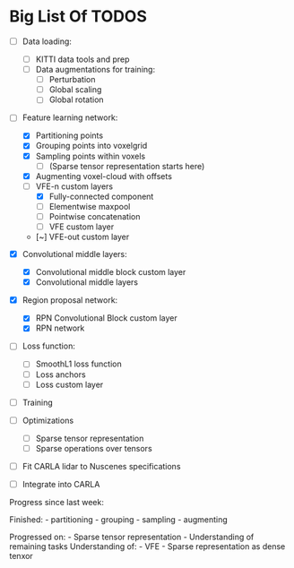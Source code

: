 # Big List Of TODOS


- [ ] Data loading:
    - [ ] KITTI data tools and prep
    - [ ] Data augmentations for training:
        - [ ] Perturbation
        - [ ] Global scaling
        - [ ] Global rotation
- [ ] Feature learning network:
    - [x] Partitioning points
    - [x] Grouping points into voxelgrid
    - [x] Sampling points within voxels
        - [ ] (Sparse tensor representation starts here)
    - [x] Augmenting voxel-cloud with offsets
    - [ ] VFE-n custom layers
        - [x] Fully-connected component
        - [ ] Elementwise maxpool
        - [ ] Pointwise concatenation 
        - [ ] VFE custom layer
    - [~] VFE-out custom layer
- [x] Convolutional middle layers:
    - [x] Convolutional middle block custom layer
    - [x] Convolutional middle layers
- [x] Region proposal network:
    - [x] RPN Convolutional Block custom layer
    - [x] RPN network
- [ ] Loss function:
    - [ ] SmoothL1 loss function
    - [ ] Loss anchors
    - [ ] Loss custom layer
- [ ] Training
- [ ] Optimizations
    - [ ] Sparse tensor representation
    - [ ] Sparse operations over tensors
- [ ] Fit CARLA lidar to Nuscenes specifications
- [ ] Integrate into CARLA


Progress since last week:

Finished:
    - partitioning
    - grouping
    - sampling
    - augmenting

Progressed on:
    - Sparse tensor representation
    - Understanding of remaining tasks
Understanding of:
    - VFE
    - Sparse representation as dense tenxor